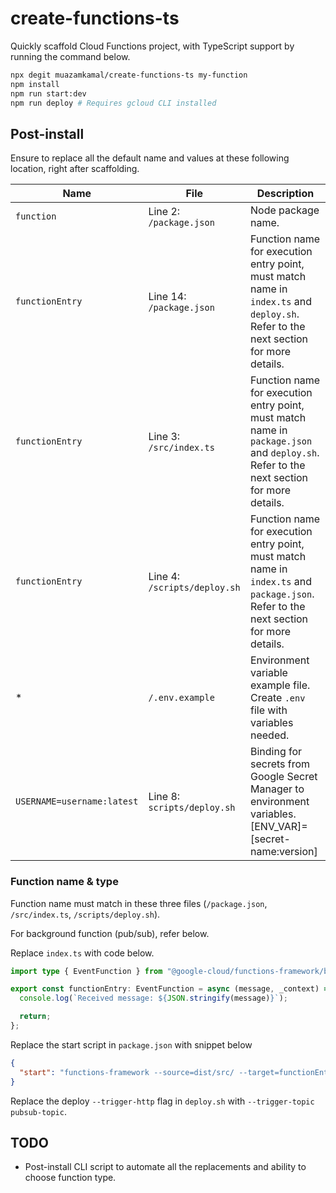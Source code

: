 # create-functions-ts

Quickly scaffold Cloud Functions project, with TypeScript support by running the command below.

```bash
npx degit muazamkamal/create-functions-ts my-function
npm install
npm run start:dev
npm run deploy # Requires gcloud CLI installed
```

## Post-install

Ensure to replace all the default name and values at these following location, right after scaffolding.

| Name                       | File                         | Description                                                                                                                             |
| -------------------------- | ---------------------------- | --------------------------------------------------------------------------------------------------------------------------------------- |
| `function`                 | Line 2: `/package.json`      | Node package name.                                                                                                                      |
| `functionEntry`            | Line 14: `/package.json`     | Function name for execution entry point, must match name in `index.ts` and `deploy.sh`. Refer to the next section for more details.     |
| `functionEntry`            | Line 3: `/src/index.ts`      | Function name for execution entry point, must match name in `package.json` and `deploy.sh`. Refer to the next section for more details. |
| `functionEntry`            | Line 4: `/scripts/deploy.sh` | Function name for execution entry point, must match name in `index.ts` and `package.json`. Refer to the next section for more details.  |
| \*                         | `/.env.example`              | Environment variable example file. Create `.env` file with variables needed.                                                            |
| `USERNAME=username:latest` | Line 8: `scripts/deploy.sh`  | Binding for secrets from Google Secret Manager to environment variables. [ENV_VAR]=[secret-name:version]                                |

### Function name & type

Function name must match in these three files (`/package.json`, `/src/index.ts`, `/scripts/deploy.sh`).

For background function (pub/sub), refer below.

Replace `index.ts` with code below.

```ts
import type { EventFunction } from "@google-cloud/functions-framework/build/src/functions";

export const functionEntry: EventFunction = async (message, _context) => {
  console.log(`Received message: ${JSON.stringify(message)}`);

  return;
};
```

Replace the start script in `package.json` with snippet below

```json
{
  "start": "functions-framework --source=dist/src/ --target=functionEntry --signature-type=event"
}
```

Replace the deploy `--trigger-http` flag in `deploy.sh` with `--trigger-topic pubsub-topic`.

## TODO

- Post-install CLI script to automate all the replacements and ability to choose function type.
